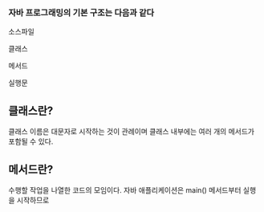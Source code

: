 ### 자바 프로그래밍의 기본 구조는 다음과 같다

소스파일

클래스

메서드

실행문

## 클래스란?

클래스 이름은 대문자로 시작하는 것이 관례이며 클래스 내부에는 여러 개의 메서드가 포함될 수 있다.

## 메서드란?

수행할 작업을 나열한 코드의 모임이다. 자바 애플리케이션은 main() 메서드부터 실행을 시작하므로